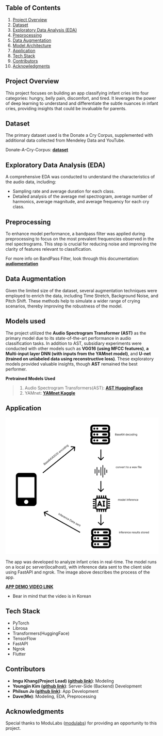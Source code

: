 ## **Table of Contents**
1. [Project Overview](#overview)
2. [Dataset](#dataset)
3. [Exploratory Data Analysis (EDA)](#exploratory-data-analysis-eda)
4. [Preprocessing](#preprocessing)
5. [Data Augmentation](#data-augmentation)
6. [Model Architecture](#model-architecture)
7. [Application](#application)
8. [Tech Stack](#tech-stack)
9. [Contributors](#contributors)
10. [Acknowledgments](#acknowledgments)

## **Project Overview**
This project focuses on building an app classifying infant cries into four categories: hungry, belly pain, discomfort, and tired. It leverages the power of deep learning to understand and differentiate the subtle nuances in infant cries, providing insights that could be invaluable for parents.

## **Dataset**
The primary dataset used is the Donate a Cry Corpus, supplemented with additional data collected from Mendeley Data and YouTube.

Donate-A-Cry-Corpus: [**dataset**](https://github.com/gveres/donateacry-corpus)

## **Exploratory Data Analysis (EDA)**
A comprehensive EDA was conducted to understand the characteristics of the audio data, including:
- Sampling rate and average duration for each class.
- Detailed analysis of the average mel spectrogram, average number of harmonics, average magnitude, and average frequency for each cry class.

## **Preprocessing**
To enhance model performance, a bandpass filter was applied during preprocessing to focus on the most prevalent frequencies observed in the mel spectrograms. This step is crucial for reducing noise and improving the clarity of features relevant to classification.

For more info on BandPass Filter, look through this documentation: [**audiomentation**](https://iver56.github.io/audiomentations/)

## **Data Augmentation**
Given the limited size of the dataset, several augmentation techniques were employed to enrich the data, including Time Stretch, Background Noise, and Pitch Shift. These methods help to simulate a wider range of crying scenarios, thereby improving the robustness of the model.

## **Models used**
The project utilized the **Audio Spectrogram Transformer (AST)** as the primary model due to its state-of-the-art performance in audio classification tasks. In addition to AST, subsidiary experiments were conducted with other models such as **VGG16 (using MFCC features)**, **a Multi-input layer DNN (with inputs from the YAMnet model)**, and **U-net (trained on unlabeled data using reconstructive loss)**. These exploratory models provided valuable insights, though **AST** remained the best performer.

**Pretrained Models Used**
>1. Audio Spectrogram Transformers(AST): [**AST HuggingFace**](https://huggingface.co/docs/transformers/model_doc/audio-spectrogram-transformer)
>2. YAMnet: [**YAMnet Kaggle**](https://www.kaggle.com/models/google/yamnet/frameworks/tfLite/variations/classification-tflite/versions/1?tfhub-redirect=true)

## **Application**
<p align="center">
  <img src="https://github.com/Haikoo96/aiffelton_babycry_classification/blob/main/app_process.png" />
</p>
The app was developed to analyze infant cries in real-time. The model runs on a local pc server(localhost), with inference data sent to the client side using FastAPI and ngrok. The image above describes the process of the app.


**[APP DEMO VIDEO LINK](https://youtube.com/shorts/CRE3qGju1T0?feature=share)**
- Bear in mind that the video is in Korean


## **Tech Stack**
- PyTorch
- Librosa
- Transformers(HuggingFace)
- TensorFlow
- FastAPI
- Ngrok
- Flutter

## **Contributors**
- **Imgu Khang(Project Lead) ([github link](https://github.com/knggu))**: Modeling
- **Youngjin Kim ([github link](https://github.com/passgiant))**: Server-Side (Backend) Development
- **Philsun Jo ([github link](https://github.com/CHOPHILSUN))**: App Development
- **Dave(Me)**: Modeling, EDA, Preprocessing

## **Acknowledgments**
Special thanks to ModuLabs ([modulabs](https://modulabs.co.kr/)) for providing an opportunity to this project.


